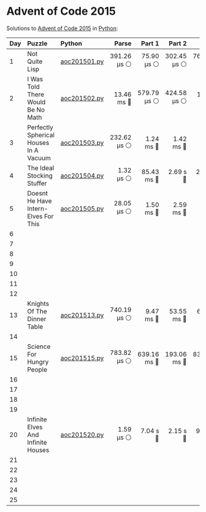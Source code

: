 # Advent of Code 2015

Solutions to [Advent of Code 2015](https://adventofcode.com/2015/) in [Python](https://www.python.org/):

| Day  | Puzzle                                 | Python                                                                 |       Parse |      Part 1 |      Part 2 |       Total |
| :--- | :------------------------------------- | :--------------------------------------------------------------------- | ----------: | ----------: | ----------: | ----------: |
| 1    | Not Quite Lisp                         | [aoc201501.py](01_not_quite_lisp/aoc201501.py)                         | 391.26 μs ⚪️ |  75.90 μs ⚪️ | 302.45 μs ⚪️ | 769.60 μs ⚪️ |
| 2    | I Was Told There Would Be No Math      | [aoc201502.py](02_i_was_told_there_would_be_no_math/aoc201502.py)      |  13.46 ms 🔵 | 579.79 μs ⚪️ | 424.58 μs ⚪️ |  14.46 ms 🔵 |
| 3    | Perfectly Spherical Houses In A Vacuum | [aoc201503.py](03_perfectly_spherical_houses_in_a_vacuum/aoc201503.py) | 232.62 μs ⚪️ |   1.24 ms 🔵 |   1.42 ms 🔵 |   2.89 ms 🔵 |
| 4    | The Ideal Stocking Stuffer             | [aoc201504.py](04_the_ideal_stocking_stuffer/aoc201504.py)             |   1.32 μs ⚪️ |  85.43 ms 🔵 |    2.69 s 🔴 |    2.78 s 🔴 |
| 5    | Doesnt He Have Intern-Elves For This   | [aoc201505.py](05_doesnt_he_have_intern-elves_for_this/aoc201505.py)   |  28.05 μs ⚪️ |   1.50 ms 🔵 |   2.59 ms 🔵 |   4.12 ms 🔵 |
| 6    |                                        |                                                                        |             |             |             |             |
| 7    |                                        |                                                                        |             |             |             |             |
| 8    |                                        |                                                                        |             |             |             |             |
| 9    |                                        |                                                                        |             |             |             |             |
| 10   |                                        |                                                                        |             |             |             |             |
| 11   |                                        |                                                                        |             |             |             |             |
| 12   |                                        |                                                                        |             |             |             |             |
| 13   | Knights Of The Dinner Table            | [aoc201513.py](13_knights_of_the_dinner_table/aoc201513.py)            | 740.19 μs ⚪️ |   9.47 ms 🔵 |  53.55 ms 🔵 |  63.76 ms 🔵 |
| 14   |                                        |                                                                        |             |             |             |             |
| 15   | Science For Hungry People              | [aoc201515.py](15_science_for_hungry_people/aoc201515.py)              | 783.82 μs ⚪️ | 639.16 ms 🔵 | 193.06 ms 🔵 | 833.00 ms 🔵 |
| 16   |                                        |                                                                        |             |             |             |             |
| 17   |                                        |                                                                        |             |             |             |             |
| 18   |                                        |                                                                        |             |             |             |             |
| 19   |                                        |                                                                        |             |             |             |             |
| 20   | Infinite Elves And Infinite Houses     | [aoc201520.py](20_infinite_elves_and_infinite_houses/aoc201520.py)     |   1.59 μs ⚪️ |    7.04 s 🔴 |    2.15 s 🔴 |    9.19 s 🔴 |
| 21   |                                        |                                                                        |             |             |             |             |
| 22   |                                        |                                                                        |             |             |             |             |
| 23   |                                        |                                                                        |             |             |             |             |
| 24   |                                        |                                                                        |             |             |             |             |
| 25   |                                        |                                                                        |             |             |             |             |
